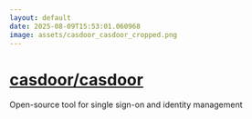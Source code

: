 ```yaml
---
layout: default
date: 2025-08-09T15:53:01.060968
image: assets/casdoor_casdoor_cropped.png
---
```


# [casdoor/casdoor](https://github.com/casdoor/casdoor)

Open-source tool for single sign-on and identity management
